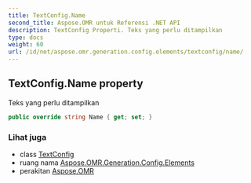 ```yaml
---
title: TextConfig.Name
second_title: Aspose.OMR untuk Referensi .NET API
description: TextConfig Properti. Teks yang perlu ditampilkan
type: docs
weight: 60
url: /id/net/aspose.omr.generation.config.elements/textconfig/name/
---
```

## TextConfig.Name property

Teks yang perlu ditampilkan

```csharp
public override string Name { get; set; }
```

### Lihat juga

* class [TextConfig](../)
* ruang nama [Aspose.OMR.Generation.Config.Elements](../../textconfig/)
* perakitan [Aspose.OMR](../../../)


